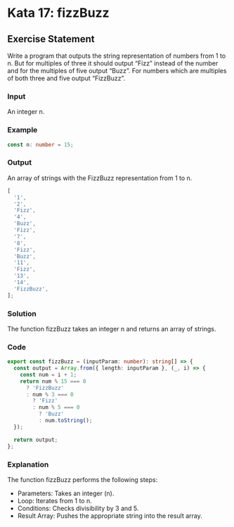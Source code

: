 # Kata 17: fizzBuzz

## Exercise Statement

Write a program that outputs the string representation of numbers from 1 to n. But for multiples of three it should output “Fizz” instead of the number and for the multiples of five output “Buzz”. For numbers which are multiples of both three and five output “FizzBuzz”.

### Input

An integer n.

### Example

```typescript
const n: number = 15;
```

### Output

An array of strings with the FizzBuzz representation from 1 to n.

```typescript
[
  '1',
  '2',
  'Fizz',
  '4',
  'Buzz',
  'Fizz',
  '7',
  '8',
  'Fizz',
  'Buzz',
  '11',
  'Fizz',
  '13',
  '14',
  'FizzBuzz',
];
```

### Solution

The function fizzBuzz takes an integer n and returns an array of strings.

### Code

```typescript
export const fizzBuzz = (inputParam: number): string[] => {
  const output = Array.from({ length: inputParam }, (_, i) => {
    const num = i + 1;
    return num % 15 === 0
      ? 'FizzBuzz'
      : num % 3 === 0
        ? 'Fizz'
        : num % 5 === 0
          ? 'Buzz'
          : num.toString();
  });

  return output;
};
```

### Explanation

The function fizzBuzz performs the following steps:

- Parameters: Takes an integer (n).
- Loop: Iterates from 1 to n.
- Conditions: Checks divisibility by 3 and 5.
- Result Array: Pushes the appropriate string into the result array.
